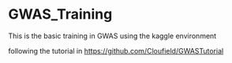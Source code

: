 # GWAS_Training
This is the basic training in GWAS using the kaggle environment 

following the tutorial in https://github.com/Cloufield/GWASTutorial
